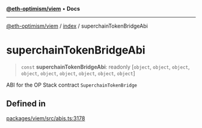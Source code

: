 [**@eth-optimism/viem**](../../README.md) • **Docs**

***

[@eth-optimism/viem](../../README.md) / [index](../README.md) / superchainTokenBridgeAbi

# superchainTokenBridgeAbi

> `const` **superchainTokenBridgeAbi**: readonly [`object`, `object`, `object`, `object`, `object`, `object`, `object`, `object`, `object`]

ABI for the OP Stack contract `SuperchainTokenBridge`

## Defined in

[packages/viem/src/abis.ts:3178](https://github.com/ethereum-optimism/ecosystem/blob/ddb96adf4653afc97ea0f64c5d67dd4ec467ac08/packages/viem/src/abis.ts#L3178)
